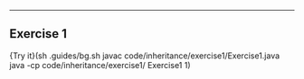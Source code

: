 ----------

## Exercise 1

{Try it}(sh .guides/bg.sh javac code/inheritance/exercise1/Exercise1.java java -cp code/inheritance/exercise1/ Exercise1 1)